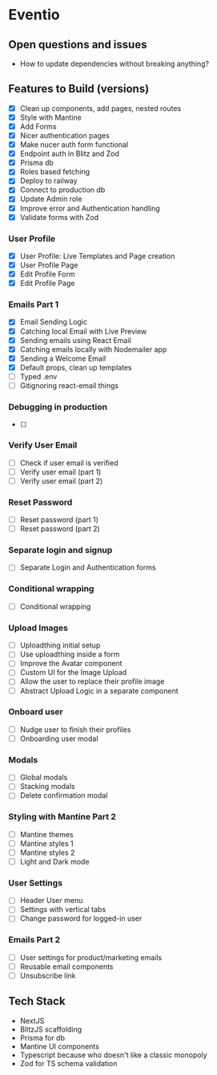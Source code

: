# Eventio

## Open questions and issues

- How to update dependencies without breaking anything?

## Features to Build (versions)

- [x] Clean up components, add pages, nested routes
- [x] Style with Mantine
- [x] Add Forms
- [x] Nicer authentication pages
- [x] Make nucer auth form functional
- [x] Endpoint auth in Blitz and Zod
- [x] Prisma db
- [x] Roles based fetching
- [x] Deploy to railway
- [x] Connect to production db
- [x] Update Admin role
- [x] Improve error and Authentication handling
- [x] Validate forms with Zod

### User Profile

- [x] User Profile: Live Templates and Page creation
- [x] User Profile Page
- [x] Edit Profile Form
- [x] Edit Profile Page

### Emails Part 1

- [x] Email Sending Logic
- [x] Catching local Email with Live Preview
- [x] Sending emails using React Email
- [x] Catching emails locally with Nodemailer app
- [x] Sending a Welcome Email
- [x] Default props, clean up templates
- [ ] Typed .env
- [ ] Gitignoring react-email things

### Debugging in production

- [ ]

### Verify User Email

- [ ] Check if user email is verified
- [ ] Verify user email (part 1)
- [ ] Verify user email (part 2)

### Reset Password

- [ ] Reset password (part 1)
- [ ] Reset password (part 2)

### Separate login and signup

- [ ] Separate Login and Authentication forms

### Conditional wrapping

- [ ] Conditional wrapping

### Upload Images

- [ ] Uploadthing initial setup
- [ ] Use uploadthing inside a form
- [ ] Improve the Avatar component
- [ ] Custom UI for the Image Upload
- [ ] Allow the user to replace their profile image
- [ ] Abstract Upload Logic in a separate component

### Onboard user

- [ ] Nudge user to finish their profiles
- [ ] Onboarding user modal

### Modals

- [ ] Global modals
- [ ] Stacking modals
- [ ] Delete confirmation modal

### Styling with Mantine Part 2

- [ ] Mantine themes
- [ ] Mantine styles 1
- [ ] Mantine styles 2
- [ ] Light and Dark mode

### User Settings

- [ ] Header User menu
- [ ] Settings with vertical tabs
- [ ] Change password for logged-in user

### Emails Part 2

- [ ] User settings for product/marketing emails
- [ ] Reusable email components
- [ ] Unsubscribe link

## Tech Stack

- NextJS
- BlitzJS scaffolding
- Prisma for db
- Mantine UI components
- Typescript because who doesn't like a classic monopoly
- Zod for TS schema validation
